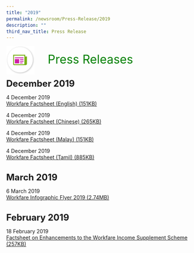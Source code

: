 ```yaml
---
title: "2019"
permalink: /newsroom/Press-Release/2019
description: ""
third_nav_title: Press Release
---
```



<img align="left" src="/images/icons/ico_media_articles.png" class="PressReleaseIcon">
<br>
<font align="center" color="green" size="+3">&nbsp;&nbsp;&nbsp;&nbsp;Press Releases</font><br><br>

<font size="+2"><b>December 2019</b></font><br>

4 December 2019<br>
[Workfare Factsheet (English) (151KB)](/files/pdf-press-release/dec-2019/Workfare%20Factsheet-English.pdf)

4 December 2019<br>
[Workfare Factsheet (Chinese) (265KB)](/files/pdf-press-release/dec-2019/Workfare%20Factsheet-Chinese.pdf)

4 December 2019<br>
[Workfare Factsheet (Malay) (151KB)](/files/pdf-press-release/dec-2019/Workfare%20Factsheet-Malay.pdf)

4 December 2019 <br>
[Workfare Factsheet (Tamil) (885KB)](/files/pdf-press-release/dec-2019/Workfare%20Factsheet-Tamil.pdf)

<br><font size="+2"><b>March 2019</b></font><br>

6 March 2019<br>
[Workfare Infographic Flyer 2019 (2.74MB)](/files/pdf-press-release/mar-2019/Workfare%20Infographic%20Flyer%202019.pdf)

<br><font size="+2"><b>February 2019</b></font><br>

18 February 2019<br>
[Factsheet on Enhancements to the Workfare Income Supplement Scheme (257KB)](/files/pdf-press-release/feb-2019/PressRelease_Feb2019.pdf)

<style>
img.PressReleaseIcon {
  height: 15%;
  width: 15%;
}
</style>